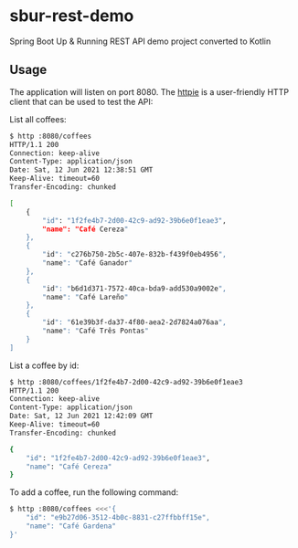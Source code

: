 # sbur-rest-demo
Spring Boot Up &amp; Running REST API demo project converted to Kotlin

## Usage

The application will listen on port 8080. The [httpie](https://httpie.io/) is a user-friendly HTTP client that can be used to test the API:

List all coffees:

```bash
$ http :8080/coffees
HTTP/1.1 200 
Connection: keep-alive
Content-Type: application/json
Date: Sat, 12 Jun 2021 12:38:51 GMT
Keep-Alive: timeout=60
Transfer-Encoding: chunked

[
    {
        "id": "1f2fe4b7-2d00-42c9-ad92-39b6e0f1eae3",
        "name": "Café Cereza"
    },
    {
        "id": "c276b750-2b5c-407e-832b-f439f0eb4956",
        "name": "Café Ganador"
    },
    {
        "id": "b6d1d371-7572-40ca-bda9-add530a9002e",
        "name": "Café Lareño"
    },
    {
        "id": "61e39b3f-da37-4f80-aea2-2d7824a076aa",
        "name": "Café Três Pontas"
    }
]

```

List a coffee by id:

```bash
$ http :8080/coffees/1f2fe4b7-2d00-42c9-ad92-39b6e0f1eae3
HTTP/1.1 200 
Connection: keep-alive
Content-Type: application/json
Date: Sat, 12 Jun 2021 12:42:09 GMT
Keep-Alive: timeout=60
Transfer-Encoding: chunked

{
    "id": "1f2fe4b7-2d00-42c9-ad92-39b6e0f1eae3",
    "name": "Café Cereza"
}

```

To add a coffee, run the following command:

```bash
$ http :8080/coffees <<<'{
    "id": "e9b27d06-3512-4b0c-8831-c27ffbbff15e",
    "name": "Café Gardena"
}'
```
